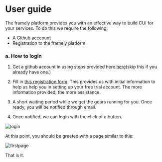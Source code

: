 # User guide
The framely platform provides you with an effective way to build CUI for your services. To do this we require the following:

- A Github acccount
- Registration to the framely platform

### a. How to login

1. Get a github account in using steps provided here.[here](https://docs.github.com/en/get-started/signing-up-for-github/signing-up-for-a-new-github-account)(skip this if you already have one.)

2. Fill in [this registration form](https://docs.google.com/forms/d/e/1FAIpQLSeYGRXfYnB_uDKTS4hUfcD3w1f9LDI9swcC5Qhy71PTS_JANA/viewform). This provides us with initial information to help us help you in setting up your free trial account. The more information provided, the more assistance.

3. A short waiting period while we get the gears running for you. Once ready, you will be notified through email.

3. Once notified, we can login with the click of a button.

![login](/images/guide/platform/loginbtn.png)

At this point, you should be greeted with a page similar to this:

![firstpage](/images/guide/platform/firstpage.png)

That is it.

